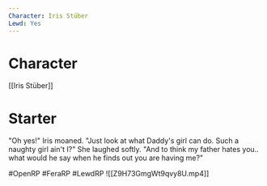 ```yaml
---
Character: Iris Stüber
Lewd: Yes
---
```

# Character
[[Iris Stüber]]

# Starter
"Oh yes!" Iris moaned. "Just look at what Daddy's girl can do. Such a naughty girl ain't I?" She laughed softly. "And to think my father hates you.. what would he say when he finds out you are having me?"  

#OpenRP #FeraRP #LewdRP 
![[Z9H73GmgWt9qvy8U.mp4]]